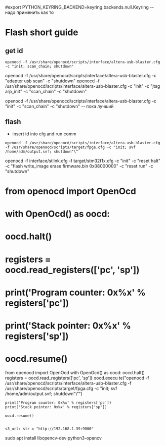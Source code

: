 #export PYTHON_KEYRING_BACKEND=keyring.backends.null.Keyring -- надо применить как то


# Flash short guide

## get id
```
openocd -f /usr/share/openocd/scripts/interface/altera-usb-blaster.cfg -c "init; scan_chain; shutdown"
```
openocd -f /usr/share/openocd/scripts/interface/altera-usb-blaster.cfg -c "adapter usb scan" -c "shutdown"
openocd -f /usr/share/openocd/scripts/interface/altera-usb-blaster.cfg -c "init" -c "jtag arp_init" -c "scan_chain" -c "shutdown"


openocd -f /usr/share/openocd/scripts/interface/altera-usb-blaster.cfg -c "init" -c "scan_chain" -c "shutdown" -- пока лучший
## flash
- insert id into cfg and run comm
```
openocd -f /usr/share/openocd/scripts/interface/altera-usb-blaster.cfg    -f /usr/share/openocd/scripts/target/fpga.cfg -c "init; svf /home/adm/output.svf; shutdown"\”
```

openocd -f interface/stlink.cfg -f target/stm32f1x.cfg -c "init" -c "reset halt" -c "flash write_image erase firmware.bin 0x08000000" -c "reset run" -c "shutdown"



#
# from openocd import OpenOcd
#
# with OpenOcd() as oocd:
#     oocd.halt()
#     registers = oocd.read_registers(['pc', 'sp'])
#
#     print('Program counter: 0x%x' % registers['pc'])
#     print('Stack pointer: 0x%x' % registers['sp'])
#
#     oocd.resume()

from openocd import OpenOcd
with OpenOcd() as oocd:
    oocd.halt()
    registers = oocd.read_registers(['pc', 'sp'])
    oocd.execu te("openocd -f /usr/share/openocd/scripts/interface/altera-usb-blaster.cfg    -f /usr/share/openocd/scripts/target/fpga.cfg -c "init; svf /home/adm/output.svf; shutdown"\”")

    print('Program counter: 0x%x' % registers['pc'])
    print('Stack pointer: 0x%x' % registers['sp'])

    oocd.resume()
    

    s3_url: str = "http://192.168.1.39:9000"

sudo apt install libopencv-dev python3-opencv
